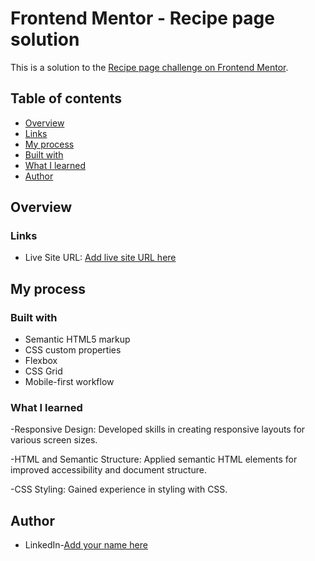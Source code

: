 # Frontend Mentor - Recipe page solution

This is a solution to the [Recipe page challenge on Frontend Mentor](https://www.frontendmentor.io/challenges/recipe-page-KiTsR8QQKm).  

## Table of contents

- [Overview](#overview)
- [Links](#links)
- [My process](#my-process)
- [Built with](#built-with)
- [What I learned](#what-i-learned)
- [Author](#author)

## Overview
### Links

- Live Site URL: [Add live site URL here](https://gladys-12.github.io./)

## My process
### Built with

- Semantic HTML5 markup
- CSS custom properties
- Flexbox
- CSS Grid
- Mobile-first workflow


### What I learned

-Responsive Design: Developed skills in creating responsive layouts for various screen sizes.

-HTML and Semantic Structure: Applied semantic HTML elements for improved accessibility and document structure.

-CSS Styling: Gained experience in styling with CSS.

## Author
- LinkedIn-[Add your name here](www.linkedin.com/in/preethi-gladys-069130256)



